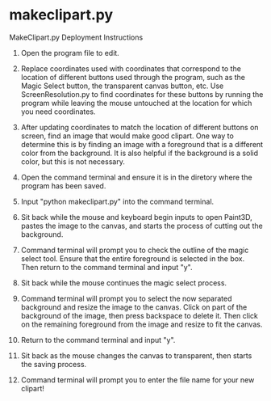 # makeclipart.py
MakeClipart.py Deployment Instructions

1. Open the program file to edit.

2. Replace coordinates used with coordinates that correspond to
the location of different buttons used through the program, such
as the Magic Select button, the transparent canvas button, etc. Use
ScreenResolution.py to find coordinates for these buttons by running
the program while leaving the mouse untouched at the location
for which you need coordinates. 

3. After updating coordinates to match the location of different 
buttons on screen, find an image that would make good clipart. One
way to determine this is by finding an image with a foreground that
is a different color from the background. It is also helpful if 
the background is a solid color, but this is not necessary. 

4. Open the command terminal and ensure it is in the diretory where 
the program has been saved. 

5. Input "python makeclipart.py" into the command terminal.

6. Sit back while the mouse and keyboard begin inputs to open Paint3D,
pastes the image to the canvas, and starts the process of cutting out
the background. 

7. Command terminal will prompt you to check the outline of the 
magic select tool. Ensure that the entire foreground is selected
in the box. Then return to the command terminal and input "y".

8. Sit back while the mouse continues the magic select process. 

9. Command terminal will prompt you to select the now separated
background and resize the image to the canvas. Click on part of 
the background of the image, then press backspace to delete it. 
Then click on the remaining foreground from the image and resize 
to fit the canvas.

10. Return to the command terminal and input "y".

11. Sit back as the mouse changes the canvas to transparent, then starts
the saving process. 

12. Command terminal will prompt you to enter the file name for 
your new clipart! 
